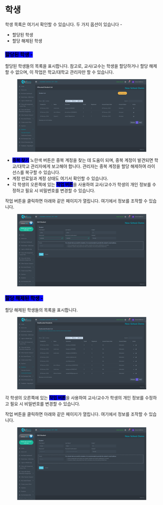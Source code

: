 # 학생

학생 목록은 여기서 확인할 수 있습니다. 두 가지 옵션이 있습니다 -&#x20;

* 할당된 학생&#x20;
* 할당 해제된 학생

### <mark style="background-color:blue;">할당된 학생 -</mark>

할당된 학생들의 목록을 표시합니다. 참고로, 교사/교수는 학생을 할당하거나 할당 해제할 수 없으며, 이 작업은 학교/대학교 관리자만 할 수 있습니다.&#x20;

<figure><img src="../.gitbook/assets/Screenshot 2024-03-11 125025 (1).png" alt=""><figcaption></figcaption></figure>

* <mark style="background-color:blue;">**중복 찾기**</mark> 노란색 버튼은 중복 계정을 찾는 데 도움이 되며, 중복 계정이 발견되면 학교/대학교 관리자에게 보고해야 합니다. 관리자는 중복 계정을 할당 해제하여 라이선스를 복구할 수 있습니다.
* 계정 만료일과 계정 상태도 여기서 확인할 수 있습니다.
* 각 학생의 오른쪽에 있는 <mark style="background-color:blue;">**작업 버튼**</mark>을 사용하여 교사/교수가 학생의 개인 정보를 수정하고 필요 시 비밀번호를 변경할 수 있습니다.&#x20;

작업 버튼을 클릭하면 아래와 같은 페이지가 열립니다. 여기에서 정보를 조작할 수 있습니다.

<figure><img src="../.gitbook/assets/Screenshot 2024-03-11 125228.png" alt=""><figcaption></figcaption></figure>

### <mark style="background-color:blue;">할당 해제된 학생 -</mark>

할당 해제된 학생들의 목록을 표시합니다.&#x20;

<figure><img src="../.gitbook/assets/Screenshot 2024-03-11 125036.png" alt=""><figcaption></figcaption></figure>

각 학생의 오른쪽에 있는 <mark style="background-color:blue;">**작업 버튼**</mark>을 사용하여 교사/교수가 학생의 개인 정보를 수정하고 필요 시 비밀번호를 변경할 수 있습니다.&#x20;

작업 버튼을 클릭하면 아래와 같은 페이지가 열립니다. 여기에서 정보를 조작할 수 있습니다.

<figure><img src="../.gitbook/assets/Screenshot 2024-03-11 130508.png" alt=""><figcaption></figcaption></figure>
